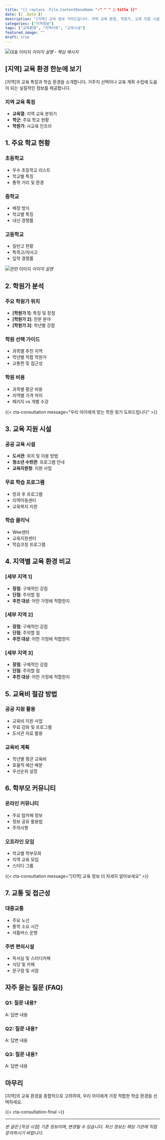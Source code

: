```yaml
---
title: "{{ replace .File.ContentBaseName "-" " " | title }}"
date: {{ .Date }}
description: "[지역] 교육 정보 가이드입니다. 지역 교육 환경, 학원가, 교육 지원 시설 등 실질적인 정보를 제공합니다."
categories: ["지역정보"]
tags: ["교육환경", "지역사회", "교육시설"]
featured_image: ""
draft: true
---
```


![대표 이미지](이미지URL)
*이미지 설명 - 핵심 메시지*

## [지역] 교육 환경 한눈에 보기

[지역]의 교육 특징과 학습 환경을 소개합니다.
거주지 선택이나 교육 계획 수립에 도움이 되는 실질적인 정보를 제공합니다.

### 지역 교육 특징
- **교육열**: 지역 교육 분위기
- **학군**: 주요 학교 현황
- **학원가**: 사교육 인프라

## 1. 주요 학교 현황

### 초등학교
- 우수 초등학교 리스트
- 학교별 특징
- 통학 거리 및 환경

### 중학교
- 배정 방식
- 학교별 특징
- 내신 경쟁률

### 고등학교
- 일반고 현황
- 특목고/자사고
- 입학 경쟁률

![관련 이미지](이미지URL)
*이미지 설명*

## 2. 학원가 분석

### 주요 학원가 위치
- **[학원가 1]**: 특징 및 장점
- **[학원가 2]**: 전문 분야
- **[학원가 3]**: 학년별 강점

### 학원 선택 가이드
- 과목별 추천 지역
- 학년별 적합 학원가
- 교통편 및 접근성

### 학원 비용
- 과목별 평균 비용
- 지역별 가격 차이
- 패키지 vs 개별 수강

{{< cta-consultation message="우리 아이에게 맞는 학원 찾기 도와드립니다" >}}

## 3. 교육 지원 시설

### 공공 교육 시설
- **도서관**: 위치 및 이용 방법
- **청소년 수련관**: 프로그램 안내
- **교육지원청**: 지원 사업

### 무료 학습 프로그램
- 방과 후 프로그램
- 지역아동센터
- 교육복지 지원

### 학습 클리닉
- Wee센터
- 교육지원센터
- 학습코칭 프로그램

## 4. 지역별 교육 환경 비교

### [세부 지역 1]
- **장점**: 구체적인 강점
- **단점**: 주의할 점
- **추천 대상**: 어떤 가정에 적합한지

### [세부 지역 2]
- **장점**: 구체적인 강점
- **단점**: 주의할 점
- **추천 대상**: 어떤 가정에 적합한지

### [세부 지역 3]
- **장점**: 구체적인 강점
- **단점**: 주의할 점
- **추천 대상**: 어떤 가정에 적합한지

## 5. 교육비 절감 방법

### 공공 지원 활용
- 교육비 지원 사업
- 무료 강좌 및 프로그램
- 도서관 자료 활용

### 교육비 계획
- 학년별 평균 교육비
- 효율적 예산 배분
- 우선순위 설정

## 6. 학부모 커뮤니티

### 온라인 커뮤니티
- 주요 맘카페 정보
- 정보 공유 활용법
- 주의사항

### 오프라인 모임
- 학교별 학부모회
- 지역 교육 모임
- 스터디 그룹

{{< cta-consultation message="[지역] 교육 정보 더 자세히 알아보세요" >}}

## 7. 교통 및 접근성

### 대중교통
- 주요 노선
- 통학 소요 시간
- 셔틀버스 운행

### 주변 편의시설
- 독서실 및 스터디카페
- 식당 및 카페
- 문구점 및 서점

## 자주 묻는 질문 (FAQ)

### Q1: 질문 내용?
A: 답변 내용

### Q2: 질문 내용?
A: 답변 내용

### Q3: 질문 내용?
A: 답변 내용

## 마무리

[지역]의 교육 환경을 종합적으로 고려하여,
우리 아이에게 가장 적합한 학습 환경을 선택하세요.

{{< cta-consultation-final >}}

---

*본 글은 [작성 시점] 기준 정보이며, 변경될 수 있습니다. 최신 정보는 해당 기관에 직접 문의하시기 바랍니다.*
